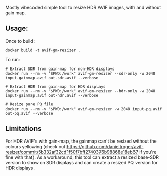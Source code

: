 Mostly vibecoded simple tool to resize HDR AVIF images, with and without gain map.

## Usage:

Once to build:
```shell
docker build -t avif-gm-resizer .
```


To run:
```shell
# Extract SDR from gain-map for non-HDR displays
docker run --rm -v "$PWD:/work" avif-gm-resizer --sdr-only -w 2048 input-gainmap.avif out-sdr.avif --verbose

# Extract HDR from gain-map for HDR displays
docker run --rm -v "$PWD:/work" avif-gm-resizer --hdr-only -w 2048 input-gainmap.avif out-hdr.avif --verbose

# Resize pure PQ file
docker run --rm -v "$PWD:/work" avif-gm-resizer -w 2048 input-pq.avif out-pq.avif --verbose
```

## Limitations

For HDR AVIF's with gain-map, the gainmap can't be resized without the colours yellowing (check out https://github.com/danieltroger/avif-resizer/commit/5b332af32cd1f50f7bff2740376b98868e18eb67 if you're fine with that). As a workaround, this tool can extract a resized base-SDR version to show on SDR displays and can create a resized PQ version for HDR displays.